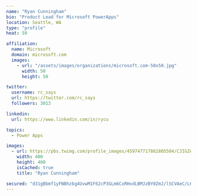 ```yaml
---
name: "Ryan Cunningham"
bio: "Product Lead for Microsoft PowerApps"
location: Seattle, WA
type: "profile"
heat: 50

affiliation:
  name: Microsoft
  domain: microsoft.com
  images:
    - url: "/assets/images/organizations/microsoft.com-50x50.jpg"
      width: 50
      height: 50

twitter:
  username: rc_says
  url: https://twitter.com/rc_says
  followers: 3013

linkedin:
  url: https://www.linkedin.com/in/rycu

topics:
  - Power Apps

images:
  - url: https://pbs.twimg.com/profile_images/459747717862805504/CJIGZejd_400x400.png
    width: 400
    height: 400
    isCached: true
    title: "Ryan Cunningham"

secured: "d31gBbmf1yFNBhzbg4UvwM1F62cP3GLm6CxRHxdLBMJzBY0ZmJ/lSCVAeC/L6Lcnj5Rn/ywOVQFverYYEWz6hln4Tn9c5NOk3N/y1VG1oI8mk7iN/8nhPFr9r8mNhtbFjUyarZiEwSNGFLt56uO9VwX2fxIn/7IS8XNbKFdVjJ5LboSRqLj+2o0+SnJGmPmN1LHF0Yv/TyldpAvofIpOLY0skBSCVkuewMpn9/1ftuEY22y6Vdg1H+sl2OSmC5rbiAiVUBTYZBOuwOumNSdU1bccyBVidSfnkZ8a5NcLL9JAGAq2MMAPlllirS5I2D81ZWvIKHLjgjbjuuq8ZQlKqfK4eiPujFFt75tQ+Os7htqIW4Ncse39RJfUBKYx6PbzN4r9t/8aAnFdQ4QWeAg2YOw/Vw4hg4gFglATluKYyrY=;JlsOwi4vf4COqIAlS5hvKg=="
---
```



